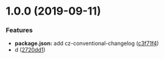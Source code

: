 <a name="1.0.0"></a>
# 1.0.0 (2019-09-11)


### Features

* **package.json:** add cz-conventional-changelog ([c3f71f4](https://github.com/slevin57/vue-directive-kit/commit/c3f71f4))
* d ([2720dd1](https://github.com/slevin57/vue-directive-kit/commit/2720dd1))



